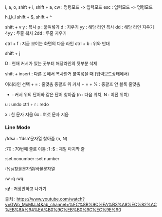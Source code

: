 
i, a, o, shift + i, shift + a, cw : 명령모드 -> 입력모드
esc : 입력모드 -> 명령모드

h,j,k,l
shift + $, shift + ^

shift + v
y : 복사
p : 붙여넣기
d : 지우기
yy : 해당 라인 복사
dd : 해당 라인 지우기
4yy : 두줄 복사
2dd : 두줄 지우기

ctrl + f : 지금 보이는 화면의 다음 라인
ctrl + b : 위와 반대

shift + j

D : 현재 커서가 있는 곳부터 해당라인의 뒷부분 삭제

shift + insert : 다른 곳에서 복사한거 붙여넣을 때 (입력모드상태에서)

여러라인 선택 + = : 줄맞춤
중괄호 위 커서 + = + % : 중괄호 안 블록 줄맞춤

* : 커서 위의 단어와 같은 단어 찾아줌 (n : 다음 위치, N : 이전 위치)

u : undo
ctrl + r : redo

x : 한 문자 지움
6x : 여섯 문자 지움

### Line Mode
/fdsa : 'fdsa'문자열 찾아줌 (n, N)

:70 : 70번째 줄로 이동
:1
:$ : 제일 마지막 줄

:set nonumber
:set number

:%s/찾을문자열/바꿀문자열

:w
:q
:wq

:q! : 저장안하고 나가기


출처 : <https://www.youtube.com/watch?v=GWo_MxMlJJ4&ab_channel=%EC%8B%9C%EA%B3%A8%EC%82%AC%EB%8A%94%EA%B0%9C%EB%B0%9C%EC%9E%90>